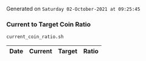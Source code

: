 Generated on `Saturday 02-October-2021 at 09:25:45`

### Current to Target Coin Ratio
`current_coin_ratio.sh`

Date|Current|Target|Ratio
---|---|---|---
